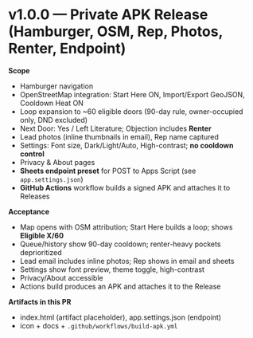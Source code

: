 # v1.0.0 — Private APK Release (Hamburger, OSM, Rep, Photos, Renter, Endpoint)

**Scope**
- Hamburger navigation
- OpenStreetMap integration: Start Here ON, Import/Export GeoJSON, Cooldown Heat ON
- Loop expansion to ~60 eligible doors (90-day rule, owner-occupied only, DND excluded)
- Next Door: Yes / Left Literature; Objection includes **Renter**
- Lead photos (inline thumbnails in email), Rep name captured
- Settings: Font size, Dark/Light/Auto, High-contrast; **no cooldown control**
- Privacy & About pages
- **Sheets endpoint preset** for POST to Apps Script (see `app.settings.json`)
- **GitHub Actions** workflow builds a signed APK and attaches it to Releases

**Acceptance**
- Map opens with OSM attribution; Start Here builds a loop; shows **Eligible X/60**
- Queue/history show 90-day cooldown; renter-heavy pockets deprioritized
- Lead email includes inline photos; Rep shows in email and sheets
- Settings show font preview, theme toggle, high-contrast
- Privacy/About accessible
- Actions build produces an APK and attaches it to the Release

**Artifacts in this PR**
- index.html (artifact placeholder), app.settings.json (endpoint)
- icon + docs + `.github/workflows/build-apk.yml`
